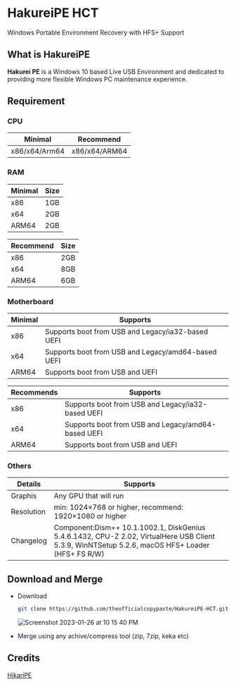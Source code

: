 # HakureiPE HCT
Windows Portable Environment Recovery with HFS+ Support

## What is HakureiPE

**Hakurei PE** is a Windows 10 based Live USB Environment and dedicated to providing more flexible Windows PC maintenance experience. 

## Requirement

### CPU

| Minimal       | Recommend     |
|---------------|---------------|
| x86/x64/Arm64 | x86/x64/ARM64 |
  
### RAM

| Minimal | Size |
|---------|------|
| x86     | 1GB  |
| x64     | 2GB  |
| ARM64   | 2GB  |
  
| Recommend | Size |
|-----------|------|
| x86       | 2GB  |
| x64       | 8GB  |
| ARM64     | 6GB  |
  
### Motherboard

| Minimal | Supports                                           |
|---------|----------------------------------------------------|
| x86     | Supports boot from USB and Legacy/ia32-based UEFI  |
| x64     | Supports boot from USB and Legacy/amd64-based UEFI |
| ARM64   | Supports boot from USB and UEFI                    |
  
| Recommends | Supports                                           |
|------------|----------------------------------------------------|
| x86        | Supports boot from USB and Legacy/ia32-based UEFI  |
| x64        | Supports boot from USB and Legacy/amd64-based UEFI |
| ARM64      | Supports boot from USB and UEFI                    |
 
### Others

| Details    | Supports                                                                                                                                          |
|------------|---------------------------------------------------------------------------------------------------------------------------------------------------|
| Graphis    | Any GPU that will run                                                                                                                             |
| Resolution | min: 1024×768 or higher, recommend: 1920×1080 or higher                                                                                           |
| Changelog  | Component:Dism++ 10.1.1002.1, DiskGenius 5.4.6.1432, CPU-Z 2.02, VirtualHere USB Client 5.3.9, WinNTSetup 5.2.6, macOS HFS+ Loader (HFS+ FS R/W)  |

## Download and Merge

* Download

  ```zsh
  git clone https://github.com/theofficialcopypaste/HakureiPE-HCT.git
  ```
  
  ![Screenshot 2023-01-26 at 10 15 40 PM](https://user-images.githubusercontent.com/72515939/214858606-7d72c0fa-344e-4570-8635-b7658780090b.png)

* Merge using any achive/compress tool (zip, 7zip, keka etc)

## Credits 

[HikariPE](https://hikaricalyx.com/hikaripe/)
